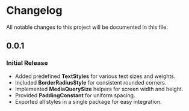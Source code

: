# Changelog

All notable changes to this project will be documented in this file.

## 0.0.1
### Initial Release
- Added predefined **TextStyles** for various text sizes and weights.
- Included **BorderRadiusStyle** for consistent rounded corners.
- Implemented **MediaQuerySize** helpers for screen width and height.
- Provided **PaddingConstant** for uniform spacing.
- Exported all styles in a single package for easy integration.
